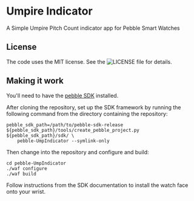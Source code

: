 
Umpire Indicator
===================

A Simple Umpire Pitch Count indicator app for Pebble Smart Watches

License
-------

The code uses the MIT license. See the ![LICENSE](LICENSE) file for details.

Making it work
--------------

You'll need to have the [pebble SDK](http://developer.getpebble.com/)
installed.

After cloning the repository, set up the SDK framework by running the following
command from the directory containing the repository:

    pebble_sdk_path=/path/to/pebble-sdk-release
    ${pebble_sdk_path}/tools/create_pebble_project.py ${pebble_sdk_path}/sdk/ \
        pebble-UmpIndicator --symlink-only

Then change into the repository and configure and build:

    cd pebble-UmpIndicator
    ./waf configure
    ./waf build

Follow instructions from the SDK documentation to install the watch face onto
your wrist.

